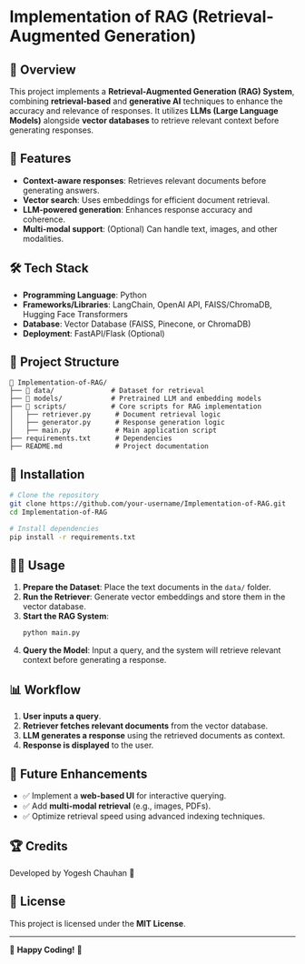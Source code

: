 # Implementation of RAG (Retrieval-Augmented Generation)

## 📌 Overview
This project implements a **Retrieval-Augmented Generation (RAG) System**, combining **retrieval-based** and **generative AI** techniques to enhance the accuracy and relevance of responses. It utilizes **LLMs (Large Language Models)** alongside **vector databases** to retrieve relevant context before generating responses.

## 🚀 Features
- **Context-aware responses**: Retrieves relevant documents before generating answers.
- **Vector search**: Uses embeddings for efficient document retrieval.
- **LLM-powered generation**: Enhances response accuracy and coherence.
- **Multi-modal support**: (Optional) Can handle text, images, and other modalities.

## 🛠️ Tech Stack
- **Programming Language**: Python
- **Frameworks/Libraries**: LangChain, OpenAI API, FAISS/ChromaDB, Hugging Face Transformers
- **Database**: Vector Database (FAISS, Pinecone, or ChromaDB)
- **Deployment**: FastAPI/Flask (Optional)

## 📂 Project Structure
```
📁 Implementation-of-RAG/
├── 📂 data/              # Dataset for retrieval
├── 📂 models/            # Pretrained LLM and embedding models
├── 📂 scripts/           # Core scripts for RAG implementation
│   ├── retriever.py      # Document retrieval logic
│   ├── generator.py      # Response generation logic
│   ├── main.py           # Main application script
├── requirements.txt      # Dependencies
├── README.md             # Project documentation
```

## 🔧 Installation
```sh
# Clone the repository
git clone https://github.com/your-username/Implementation-of-RAG.git
cd Implementation-of-RAG

# Install dependencies
pip install -r requirements.txt
```

## 🏃‍♂️ Usage
1. **Prepare the Dataset**: Place the text documents in the `data/` folder.
2. **Run the Retriever**: Generate vector embeddings and store them in the vector database.
3. **Start the RAG System**:
   ```sh
   python main.py
   ```
4. **Query the Model**: Input a query, and the system will retrieve relevant context before generating a response.

## 📊 Workflow
1. **User inputs a query**.
2. **Retriever fetches relevant documents** from the vector database.
3. **LLM generates a response** using the retrieved documents as context.
4. **Response is displayed** to the user.

## 📌 Future Enhancements
- ✅ Implement a **web-based UI** for interactive querying.
- ✅ Add **multi-modal retrieval** (e.g., images, PDFs).
- ✅ Optimize retrieval speed using advanced indexing techniques.

## 🏆 Credits
Developed by Yogesh Chauhan 🎯

## 📜 License
This project is licensed under the **MIT License**.

---
🚀 **Happy Coding!** 🚀
